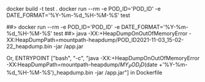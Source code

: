 docker build -t test .
docker run --rm -e POD_ID='POD_ID' -e DATE_FORMAT='%Y-%m-%d_%H-%M-%S' test


##> docker run --rm -e POD_ID='POD_ID' -e DATE_FORMAT='%Y-%m-%d_%H-%M-%S' test
##> java -XX:+HeapDumpOnOutOfMemoryError -XX:HeapDumpPath=mountpath-heapdump/POD_ID2021-11-03_15-02-22_heapdump.bin -jar /app.jar

Or, ENTRYPOINT ["bash", "-c", "java -XX:+HeapDumpOnOutOfMemoryError -XX:HeapDumpPath=mountpath-heapdump/$MY_POD_ID$(date +'%Y-%m-%d_%H-%M-%S')_heapdump.bin -jar /app.jar"] in Dockerfile
